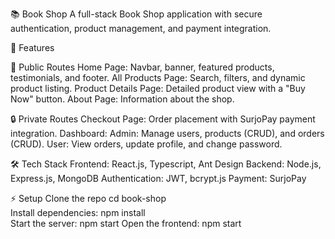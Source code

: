📚 Book Shop
A full-stack Book Shop application with secure authentication, product management, and payment integration.

🚀 Features

🔹 Public Routes
Home Page: Navbar, banner, featured products, testimonials, and footer.
All Products Page: Search, filters, and dynamic product listing.
Product Details Page: Detailed product view with a "Buy Now" button.
About Page: Information about the shop.

🔒 Private Routes
Checkout Page: Order placement with SurjoPay payment integration.
Dashboard:
Admin: Manage users, products (CRUD), and orders (CRUD).
User: View orders, update profile, and change password.

🛠️ Tech Stack
Frontend: React.js, Typescript, Ant Design
Backend: Node.js, Express.js, MongoDB
Authentication: JWT, bcrypt.js
Payment: SurjoPay

⚡ Setup
Clone the repo
cd book-shop  
Install dependencies:
npm install  
Start the server:
npm start
Open the frontend:
npm start
